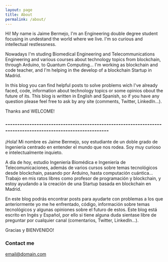 ```yaml
---
layout: page
title: About
permalink: /about/
---
```


Hi! My name is Jaime Bermejo, I'm an Engineering double degree student focusing in undestand the world where we live. I'm so curious and intellectual restlessness. 

Nowadays I'm studing Biomedical Engineering and Telecommunications Engineering and various courses about technology topics from blockchain, through Arduino, to Quantum Computing... I'm working as blockchain and code teacher, and I'm helping in the develop of a blockchain Startup in Madrid.

In this blog you can find helpful posts to solve problems wich I've already faced, code, information about technology topics or some opinios obout the future of its.
This blog is written in English and Spanish, so if you have any question please feel free to ask by any site (comments, Twitter, LinkedIn...).
 
 Thanks and WELCOME!

### ------------------------------------------------------------------------------------------------------------

¡Hola! Mi nombre es Jaime Bermejo, soy estudiante de un doble grado de Ingeniería centrado en entender el mundo que nos rodea. Soy muy curioso e intelectualmente inquieto.

A día de hoy, estudio Ingeniería Biomédica e Ingeniería de Telecomunicaciones, además de varios cursos sobre temas tecnológicos desde blockchain, pasando por Arduino, hasta computación cuántica... Trabajo en mis ratos libres como profesor de programación y blockchain, y estoy ayudando a la creación de una Startup basada en blockchain en Madrid.

En este blog podrás encontrar posts para ayudarte con problemas a los que anteriormente yo me he enfrentado, código, información sobre temas tecnológicos y algunas opiniones sobre el futuro de estos.
Este blog está escrito en Ingés y Español, por ello si tiene alguna duda sientase libre de preguntar por cualquier canal (comentarios, Twitter, LinkedIn...). 

Gracias y BIENVENIDO!


### Contact me

[email@domain.com](mailto:email@domain.com)